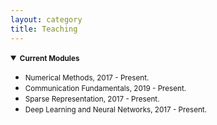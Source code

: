 ```yaml
---
layout: category
title: Teaching
---
```

<details open="">
<summary><strong><small>Current Modules</small></strong></summary>
<ul>
<li><span style="font-size: 100%;"><small>Numerical Methods, 2017 - Present.</small></span></li>
<li><span style="font-size: 100%;"><small>Communication Fundamentals, 2019 - Present.</small></span></li>
<li><span style="font-size: 100%;"><small>Sparse Representation, 2017 - Present.</small></span></li>
<li><span style="font-size: 100%;"><small>Deep Learning and Neural Networks, 2017 - Present.</small></span></li>
</ul>
</details>